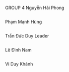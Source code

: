 GROUP 4
Nguyễn Hải Phong
```
```
Phạm Mạnh Hùng
```
```
Trần Đức Duy Leader
```
```
Lê Đình Nam
```
```
Vi Duy Khánh



